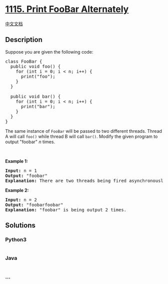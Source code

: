 # [1115. Print FooBar Alternately](https://leetcode.com/problems/print-foobar-alternately)

[中文文档](/solution/1100-1199/1115.Print%20FooBar%20Alternately/README.md)

## Description

<p>Suppose you are given the following code:</p>

<pre>
class FooBar {
  public void foo() {
&nbsp; &nbsp; for (int i = 0; i &lt; n; i++) {
&nbsp; &nbsp; &nbsp; print(&quot;foo&quot;);
&nbsp;   }
  }

  public void bar() {
&nbsp; &nbsp; for (int i = 0; i &lt; n; i++) {
&nbsp; &nbsp; &nbsp; print(&quot;bar&quot;);
&nbsp; &nbsp; }
  }
}
</pre>

<p>The same instance of <code>FooBar</code> will be passed to two different threads. Thread A will call&nbsp;<code>foo()</code> while thread B will call&nbsp;<code>bar()</code>.&nbsp;Modify the given program to output &quot;foobar&quot; <em>n</em> times.</p>

<p>&nbsp;</p>

<p><strong>Example 1:</strong></p>

<pre>
<b>Input:</b> n = 1
<b>Output:</b> &quot;foobar&quot;
<strong>Explanation:</strong> There are two threads being fired asynchronously. One of them calls foo(), while the other calls bar(). &quot;foobar&quot; is being output 1 time.
</pre>

<p><strong>Example 2:</strong></p>

<pre>
<b>Input:</b> n = 2
<b>Output:</b> &quot;foobarfoobar&quot;
<strong>Explanation:</strong> &quot;foobar&quot; is being output 2 times.
</pre>

## Solutions

<!-- tabs:start -->

### **Python3**

```python

```

### **Java**

```java

```

### **...**

```

```

<!-- tabs:end -->
